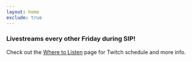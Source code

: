 ```yaml
---
layout: home
exclude: true
---
```


### Livestreams every other Friday during SIP!

Check out the [Where to Listen](content) page for Twitch schedule and more info.
